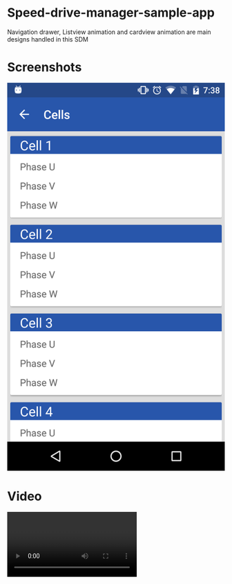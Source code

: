 # Speed-drive-manager-sample-app
Navigation drawer, Listview animation and cardview animation are main designs handled in this SDM

Screenshots
===========

![ScreenShot](https://github.com/trbala0205/Speed-drive-manager-sample-app/blob/master/screenshots/listview-with-cardview.png?raw=true)

Video
=====

![Video](https://github.com/trbala0205/Speed-drive-manager-sample-app/blob/master/demo%20video/SpeedDriveMngt.mp4?raw=true)
